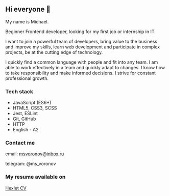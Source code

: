 ## Hi everyone 👋

My name is Michael.

Beginner Frontend developer, looking for my first job or internship in IT.

I want to join a powerful team of developers, bring value to the business and improve my skills, learn web development and participate in complex projects, be at the cutting edge of technology.

I quickly find a common language with people and fit into any team. I am able to work effectively in a team and quickly adapt to changes. I know how to take responsibility and make informed decisions. I strive for constant professional growth.

### Tech stack
- JavaScript (ES6+)
- HTML5, CSS3, SCSS
- Jest, ESLint
- Git, GitHub
- HTTP
- English - A2

### Contact me
email: msvoronov@inbox.ru

telegram: @ms_voronov

### My resume available on
[Hexlet CV](https://cv.hexlet.io/ru/resumes/9600)




<!--
**msvoronov/msvoronov** is a ✨ _special_ ✨ repository because its `README.md` (this file) appears on your GitHub profile.

Here are some ideas to get you started:

- 🔭 I’m currently working on ...
- 🌱 I’m currently learning ...
- 👯 I’m looking to collaborate on ...
- 🤔 I’m looking for help with ...
- 💬 Ask me about ...
- 📫 How to reach me: ...
- 😄 Pronouns: ...
- ⚡ Fun fact: ...
-->
